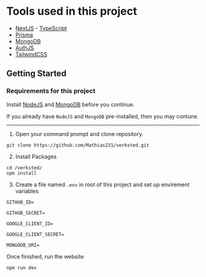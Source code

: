 # Tools used in this project

- [NextJS](https://nextjs.org) - [TypeScript](https://www.typescriptlang.org)
- [Prisma](https://www.prisma.io)
- [MongoDB](https://www.mongodb.com)
- [AuthJS](https://authjs.dev)
- [TailwindCSS](https://tailwindcss.com)


## Getting Started

### Requirements for this project
Install [NodeJS](https://nodejs.org/en/download) and [MongoDB](https://www.mongodb.com) before you continue.

If you already have `NodeJS` and `MongoDB` pre-installed, then you may contune.

___
1. Open your command prompt and clone repository.
```
git clone https://github.com/Mathias231/verksted.git
```

2. Install Packages
```
cd /verksted/
npm install
```

3. Create a file named `.env` in root of this project and set up envirement variables
```
GITHUB_ID=

GITHUB_SECRET=

GOOGLE_CLIENT_ID=

GOOGLE_CLIENT_SECRET=

MONGODB_URI=
```

Once finished, run the website
```
npm run dev
```
